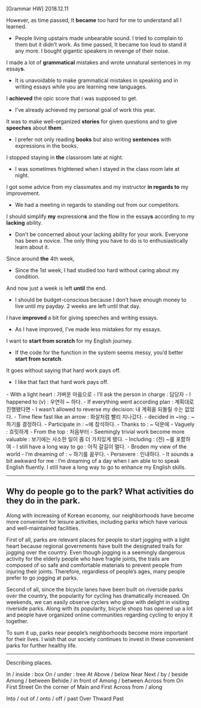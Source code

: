 [Grammar HW] 2018.12.11

However, as time passed, It **became** too hard for me to understand all I learned.
- People living upstairs made unbearable sound. I tried to complain to them but it didn’t work. As time passed, It became too loud to stand it any more. I bought gigantic speakers in revenge of their noise.

I made a lot of **grammatical** mistakes and wrote unnatural sentences in my essay**s**. 
- It is unavoidable to make grammatical mistakes in speaking and in writing essays while you are learning new languages.

I **achieved** the opic score that i was supposed to get.
- I’ve already achieved my personal goal of work this year.

It was to make well-organized **stories** for given questions and to give **speeches** about **them**.
- I prefer not only reading **books** but also writing **sentences** with expressions in the books.

I stopped staying in **the** classroom late at night. 
- I was sometimes frightened when I stayed in the class room late at night.

I got some advice from my classmates and my instructor **in regards to** my improvement. 
- We had a meeting in regards to standing out from our competitors.

I should simplify **my** expression**s** and the flow in the essay**s** according to my **lacking** ability. 
- Don’t be concerned about your lacking ability for your work. Everyone has been a novice. The only thing you have to do is to enthusiastically learn about it.

Since around **the** 4th week, 
- Since the 1st week, I had studied too hard without caring about my condition. 

And now just a week is left **until** the end.
- I should be budget-conscious because I don’t have enough money to live until my payday. 2 weeks are left until that day.

I have **improved** a bit for giving speeches and writing essays.
- As I have improved, I’ve made less mistakes for my essays.

I want to **start from scratch** for my English journey.
- If the code for the function in the system seems messy, you’d better **start from scratch**.

It goes without saying that hard work pays off. 
- I like that fact that hard work pays off. 


<Jen>
- With a light heart : 가벼운 마음으로
- I’ll ask the person in charge : 담당자
- I happened to (v) : 우연히 ~ 하다. 
- If everything went according plan : 계획대로 진행됐다면
- I wasn’t allowed to reverse my decision: 내 계획을 되돌릴 수는 없었다. 

<Young>
- Time flew fast like an arrow : 화살처럼 빨리 지나갔다.
- decided in ~ing : ~하기를 결정하다.
- Participate in : ~에 참석하다.
- Thanks to : ~ 덕분에 

<Ben>
- Vaguely : 흐릿하게
- From the top : 처음부터
- Seemingly trivial work become more valuable : 보기에는 사소한 일이 좀 더 가치있게 됐다.
- Including : (전) ~를 포함하여
- I still have a long way to go : 아직 갈길이 멀다. 
- Broden my view of the world 
- I’m dreaming of : ~ 하기를 꿈꾸다.
- Persevere :  인내하다.

<Dan>
- It sounds a bit awkward for me : 
I’m dreaming of a day when I am able to to speak English fluently.
I still have a long way to go to enhance my English skills.

----
## Why do people go to the park? What activities do they do in the park. 

Along with increasing of Korean economy, our neighborhoods have become more convenient for leisure activities, including parks which have various and well-maintained facilities.

First of all, parks are relevant places for people to start jogging with a light heart because regional governments have built the designated trails for jogging over the country. Even though jogging is a seemingly dangerous activity for the elderly people who have fragile joints, the trails are composed of so safe and comfortable materials to prevent people from injuring their joints. Therefore, regardless of people’s ages, many people prefer to go jogging at parks.

Second of all, since the bicycle lanes have been built on riverside parks over the country, the popularity for cycling has dramatically increased. On weekends, we can easily observe cyclers who glow with delight in visiting riverside parks. Along with its popularity, bicycle shops has opened up a lot and people have organized online communities regarding cycling to enjoy it together. 

To sum it up, parks near people’s neighborhoods become more important for their lives. I wish that our society continues to invest in these convenient parks for further healthy life.

----
Describing places.

In / inside : box
On / under : tree
At 
Above / below
Near 
Next / by / beside
Among / between
Behide / in front of
Among / between
Across from
<road>
On First Street
On the corner of Main and First
Across from / along 


<movement>
Into / out of / onto / off / past
Over
Thward
Past








